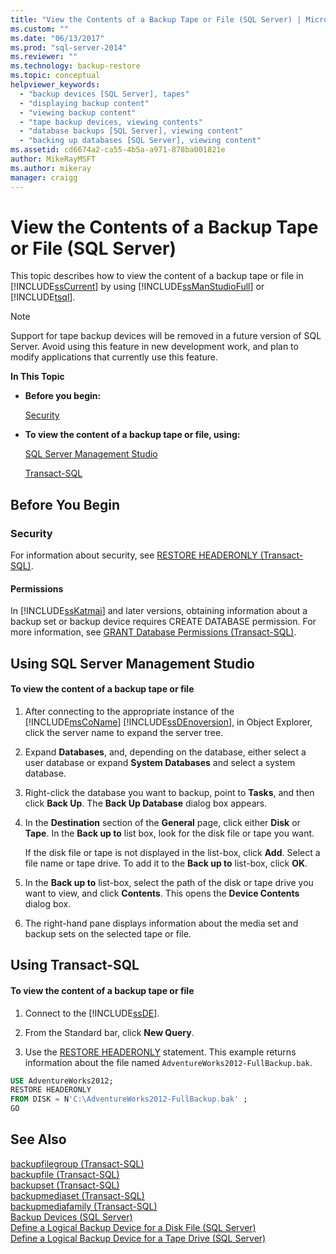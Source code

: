 ```yaml
---
title: "View the Contents of a Backup Tape or File (SQL Server) | Microsoft Docs"
ms.custom: ""
ms.date: "06/13/2017"
ms.prod: "sql-server-2014"
ms.reviewer: ""
ms.technology: backup-restore
ms.topic: conceptual
helpviewer_keywords: 
  - "backup devices [SQL Server], tapes"
  - "displaying backup content"
  - "viewing backup content"
  - "tape backup devices, viewing contents"
  - "database backups [SQL Server], viewing content"
  - "backing up databases [SQL Server], viewing content"
ms.assetid: cd6674a2-ca55-4b5a-a971-878ba001821e
author: MikeRayMSFT
ms.author: mikeray
manager: craigg
---
```

# View the Contents of a Backup Tape or File (SQL Server)
  This topic describes how to view the content of a backup tape or file in [!INCLUDE[ssCurrent](../../includes/sscurrent-md.md)] by using [!INCLUDE[ssManStudioFull](../../includes/ssmanstudiofull-md.md)] or [!INCLUDE[tsql](../../includes/tsql-md.md)].  
  
> [!NOTE]  
>  Support for tape backup devices will be removed in a future version of SQL Server. Avoid using this feature in new development work, and plan to modify applications that currently use this feature.  
  
 **In This Topic**  
  
-   **Before you begin:**  
  
     [Security](#Security)  
  
-   **To view the content of a backup tape or file, using:**  
  
     [SQL Server Management Studio](#SSMSProcedure)  
  
     [Transact-SQL](#TsqlProcedure)  
  
##  <a name="BeforeYouBegin"></a> Before You Begin  
  
###  <a name="Security"></a> Security  
 For information about security, see [RESTORE HEADERONLY &#40;Transact-SQL&#41;](/sql/t-sql/statements/restore-statements-headeronly-transact-sql).  
  
####  <a name="Permissions"></a> Permissions  
 In [!INCLUDE[ssKatmai](../../includes/sskatmai-md.md)] and later versions, obtaining information about a backup set or backup device requires CREATE DATABASE permission. For more information, see [GRANT Database Permissions &#40;Transact-SQL&#41;](/sql/t-sql/statements/grant-database-permissions-transact-sql).  
  
##  <a name="SSMSProcedure"></a> Using SQL Server Management Studio  
  
#### To view the content of a backup tape or file  
  
1.  After connecting to the appropriate instance of the [!INCLUDE[msCoName](../../includes/msconame-md.md)] [!INCLUDE[ssDEnoversion](../../includes/ssdenoversion-md.md)], in Object Explorer, click the server name to expand the server tree.  
  
2.  Expand **Databases**, and, depending on the database, either select a user database or expand **System Databases** and select a system database.  
  
3.  Right-click the database you want to backup, point to **Tasks**, and then click **Back Up**. The **Back Up Database** dialog box appears.  
  
4.  In the **Destination** section of the **General** page, click either **Disk** or **Tape**. In the **Back up to** list box, look for the disk file or tape you want.  
  
     If the disk file or tape is not displayed in the list-box, click **Add**. Select a file name or tape drive. To add it to the **Back up to** list-box, click **OK**.  
  
5.  In the **Back up to** list-box, select the path of the disk or tape drive you want to view, and click **Contents**. This opens the **Device Contents** dialog box.  
  
6.  The right-hand pane displays information about the media set and backup sets on the selected tape or file.  
  
##  <a name="TsqlProcedure"></a> Using Transact-SQL  
  
#### To view the content of a backup tape or file  
  
1.  Connect to the [!INCLUDE[ssDE](../../includes/ssde-md.md)].  
  
2.  From the Standard bar, click **New Query**.  
  
3.  Use the [RESTORE HEADERONLY](/sql/t-sql/statements/restore-statements-headeronly-transact-sql) statement. This example returns information about the file named `AdventureWorks2012-FullBackup.bak`.  
  
```sql  
USE AdventureWorks2012;  
RESTORE HEADERONLY   
FROM DISK = N'C:\AdventureWorks2012-FullBackup.bak' ;  
GO  
```  
  
## See Also  
 [backupfilegroup &#40;Transact-SQL&#41;](/sql/relational-databases/system-tables/backupfilegroup-transact-sql)   
 [backupfile &#40;Transact-SQL&#41;](/sql/relational-databases/system-tables/backupfile-transact-sql)   
 [backupset &#40;Transact-SQL&#41;](/sql/relational-databases/system-tables/backupset-transact-sql)   
 [backupmediaset &#40;Transact-SQL&#41;](/sql/relational-databases/system-tables/backupmediaset-transact-sql)   
 [backupmediafamily &#40;Transact-SQL&#41;](/sql/relational-databases/system-tables/backupmediafamily-transact-sql)   
 [Backup Devices &#40;SQL Server&#41;](backup-devices-sql-server.md)   
 [Define a Logical Backup Device for a Disk File &#40;SQL Server&#41;](define-a-logical-backup-device-for-a-disk-file-sql-server.md)   
 [Define a Logical Backup Device for a Tape Drive &#40;SQL Server&#41;](define-a-logical-backup-device-for-a-tape-drive-sql-server.md)  
  
  
